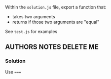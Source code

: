 Within the `solution.js` file, export a function that:

- takes two arguments
- returns if those two arguments are "equal"

See `test.js` for examples



## AUTHORS NOTES DELETE ME

### Solution

Use `===`
